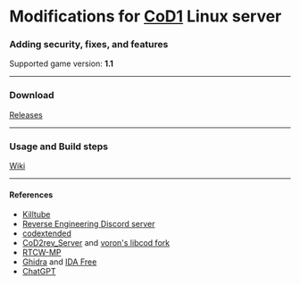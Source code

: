 # Modifications for [CoD1](https://en.wikipedia.org/wiki/Call_of_Duty_(video_game)) Linux server
### Adding security, fixes, and features
Supported game version: **1.1**
___
### Download
[Releases](https://github.com/raphael12333/iw1x-server/releases)
___
### Usage and Build steps
[Wiki](https://github.com/raphael12333/iw1x-server/wiki)
___
#### References
- [Killtube](https://www.killtube.org/)
- [Reverse Engineering Discord server](https://discord.gg/rtfm)
- [codextended](https://github.com/xtnded/codextended)
- [CoD2rev_Server](https://github.com/voron00/CoD2rev_Server) and [voron's libcod fork](https://github.com/voron00/libcod)
- [RTCW-MP](https://github.com/id-Software/RTCW-MP)
- [Ghidra](https://en.wikipedia.org/wiki/Ghidra) and [IDA Free](https://hex-rays.com/ida-free/)
- [ChatGPT](https://chat.openai.com/)
